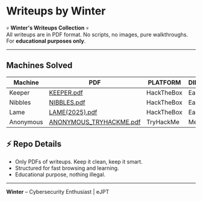 # Writeups by Winter

💀 **Winter's Writeups Collection** 💀  
All writeups are in PDF format. No scripts, no images, pure walkthroughs.  
For **educational purposes only**.

---

## Machines Solved

| Machine  | PDF | PLATFORM | DIFFICULTY |
|----------|-----|----------|------------|
| Keeper   | [KEEPER.pdf](PDFs/KEEPER.pdf) | HackTheBox | Easy |
| Nibbles  | [NIBBLES.pdf](PDFs/NIBBLES.pdf) | HackTheBox | Easy |
| Lame     | [LAME(2025).pdf](PDFs/LAME(2025).pdf) | HackTheBox | Easy |
| Anonymous     | [ANONYMOUS_TRYHACKME.pdf](PDFs/ANONYMOUS_TRYHACKME.pdf) | TryHackMe | Medium |

## ⚡ Repo Details

- Only PDFs of writeups. Keep it clean, keep it smart.  
- Structured for fast browsing and learning.  
- Educational purpose, nothing illegal.  

---

**Winter** – Cybersecurity Enthusiast | eJPT 
